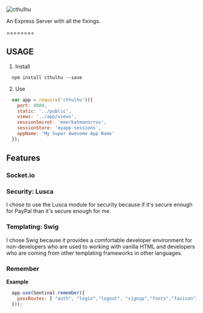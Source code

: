 
![cthulhu](http://img3.wikia.nocookie.net/__cb20120509185304/powerlisting/images/9/90/Great-cthulhu.jpg)

An Express Server with all the fixings.

========

## USAGE

1. Install

  ```
    npm install cthulhu --save
  ```

2. Use

```js
  var app = require('cthulhu')({
    port: 4000,
    static: '../public',
    views: '../app/views',
    sessionSecret: 'meerkatmanorrox',
    sessionStore: 'myapp-sessions',
    appName: 'My Super Awesome App Name'
  });
```

## Features

### Socket.io

### Security: Lusca

I chose to use the Lusca module for security because if it's secure enough for
PayPal than it's secure enough for me.

### Templating: Swig  

I chose Swig because it provides a comfortable developer environment for
non-developers who are used to working with vanilla HTML and developers who are
coming from other templating frameworks in other languages.

### Remember

**Example**

```js
  app.use(Sentinal.remember({
    passRoutes: [ "auth", "login","logout", "signup","fonts","favicon"]
  }));
```
